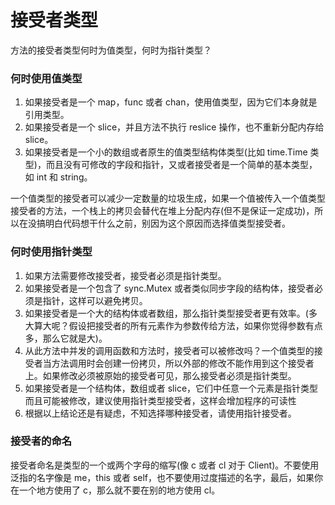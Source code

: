 接受者类型
===

方法的接受者类型何时为值类型，何时为指针类型？

### 何时使用值类型

1. 如果接受者是一个 map，func 或者 chan，使用值类型，因为它们本身就是引用类型。
2. 如果接受者是一个 slice，并且方法不执行 reslice 操作，也不重新分配内存给 slice。
3. 如果接受者是一个小的数组或者原生的值类型结构体类型(比如 time.Time 类型)，而且没有可修改的字段和指针，又或者接受者是一个简单的基本类型，如 int 和 string。

一个值类型的接受者可以减少一定数量的垃圾生成，如果一个值被传入一个值类型接受者的方法，一个栈上的拷贝会替代在堆上分配内存(但不是保证一定成功)，所以在没搞明白代码想干什么之前，别因为这个原因而选择值类型接受者。

### 何时使用指针类型
1. 如果方法需要修改接受者，接受者必须是指针类型。
2. 如果接受者是一个包含了 sync.Mutex 或者类似同步字段的结构体，接受者必须是指针，这样可以避免拷贝。
3. 如果接受者是一个大的结构体或者数组，那么指针类型接受者更有效率。(多大算大呢？假设把接受者的所有元素作为参数传给方法，如果你觉得参数有点多，那么它就是大)。
4. 从此方法中并发的调用函数和方法时，接受者可以被修改吗？一个值类型的接受者当方法调用时会创建一份拷贝，所以外部的修改不能作用到这个接受者上。如果修改必须被原始的接受者可见，那么接受者必须是指针类型。
5. 如果接受者是一个结构体，数组或者 slice，它们中任意一个元素是指针类型而且可能被修改，建议使用指针类型接受者，这样会增加程序的可读性
6. 根据以上结论还是有疑虑，不知选择哪种接受者，请使用指针接受者。

### 接受者的命名

接受者命名是类型的一个或两个字母的缩写(像 c 或者 cl 对于 Client)。不要使用泛指的名字像是 me，this 或者 self，也不要使用过度描述的名字，最后，如果你在一个地方使用了 c，那么就不要在别的地方使用 cl。
